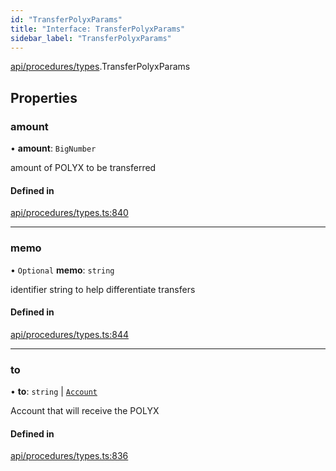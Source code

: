 ```yaml
---
id: "TransferPolyxParams"
title: "Interface: TransferPolyxParams"
sidebar_label: "TransferPolyxParams"
---
```


[api/procedures/types](../../../../../modules/API/Procedures/Types/Types.md).TransferPolyxParams

## Properties

### amount

• **amount**: `BigNumber`

amount of POLYX to be transferred

#### Defined in

[api/procedures/types.ts:840](https://github.com/PolymeshAssociation/polymesh-sdk/blob/fe2e6dd1d/src/api/procedures/types.ts#L840)

___

### memo

• `Optional` **memo**: `string`

identifier string to help differentiate transfers

#### Defined in

[api/procedures/types.ts:844](https://github.com/PolymeshAssociation/polymesh-sdk/blob/fe2e6dd1d/src/api/procedures/types.ts#L844)

___

### to

• **to**: `string` \| [`Account`](../../../../../classes/API/Entities/Account/Account.md)

Account that will receive the POLYX

#### Defined in

[api/procedures/types.ts:836](https://github.com/PolymeshAssociation/polymesh-sdk/blob/fe2e6dd1d/src/api/procedures/types.ts#L836)
